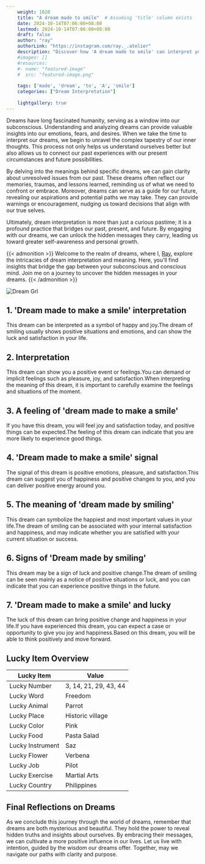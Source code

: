 ```yaml
---
    weight: 1020
    title: "A dream made to smile"  # Assuming 'title' column exists
    date: 2024-10-14T07:06:00+08:00
    lastmod: 2024-10-14T07:06:00+08:00
    draft: false
    author: "ray"
    authorLink: "https://instagram.com/ray._.atelier"
    description: "Discover how 'A dream made to smile' can interpret your future and uncover its significant meanings in your life."
    #images: []
    #resources:
    #- name: "featured-image"
    #  src: "featured-image.png"
    
    tags: ['made', 'dream', 'to', 'A', 'smile']
    categories: ["Dream Interpretation"]
    
    lightgallery: true
---
```

    
Dreams have long fascinated humanity, serving as a window into our subconscious. Understanding and analyzing dreams can provide valuable insights into our emotions, fears, and desires. When we take the time to interpret our dreams, we begin to unravel the complex tapestry of our inner thoughts. This process not only helps us understand ourselves better but also allows us to connect our past experiences with our present circumstances and future possibilities.

By delving into the meanings behind specific dreams, we can gain clarity about unresolved issues from our past. These dreams often reflect our memories, traumas, and lessons learned, reminding us of what we need to confront or embrace. Moreover, dreams can serve as a guide for our future, revealing our aspirations and potential paths we may take. They can provide warnings or encouragement, nudging us toward decisions that align with our true selves.

Ultimately, dream interpretation is more than just a curious pastime; it is a profound practice that bridges our past, present, and future. By engaging with our dreams, we can unlock the hidden messages they carry, leading us toward greater self-awareness and personal growth.

{{< admonition >}}
Welcome to the realm of dreams, where I, [Ray](https://instagram.com/ray._.atelier), explore the intricacies of dream interpretation and meaning. Here, you’ll find insights that bridge the gap between your subconscious and conscious mind. Join me on a journey to uncover the hidden messages in your dreams.
{{< /admonition >}}

![Dream Grl](https://cdn.pixabay.com/photo/2017/11/02/03/35/gothic-2910057_1280.jpg "Dream Grl")

## 1. 'Dream made to make a smile' interpretation
This dream can be interpreted as a symbol of happy and joy.The dream of smiling usually shows positive situations and emotions, and can show the luck and satisfaction in your life.

## 2. Interpretation
This dream can show you a positive event or feelings.You can demand or implicit feelings such as pleasure, joy, and satisfaction.When interpreting the meaning of this dream, it is important to carefully examine the feelings and situations of the moment.

## 3. A feeling of 'dream made to make a smile'
If you have this dream, you will feel joy and satisfaction today, and positive things can be expected.The feeling of this dream can indicate that you are more likely to experience good things.

## 4. 'Dream made to make a smile' signal
The signal of this dream is positive emotions, pleasure, and satisfaction.This dream can suggest you of happiness and positive changes to you, and you can deliver positive energy around you.

## 5. The meaning of 'dream made by smiling'
This dream can symbolize the happiest and most important values in your life.The dream of smiling can be associated with your internal satisfaction and happiness, and may indicate whether you are satisfied with your current situation or success.

## 6. Signs of 'Dream made by smiling'
This dream may be a sign of luck and positive change.The dream of smiling can be seen mainly as a notice of positive situations or luck, and you can indicate that you can experience positive things in the future.

## 7. 'Dream made to make a smile' and lucky
The luck of this dream can bring positive change and happiness in your life.If you have experienced this dream, you can expect a case or opportunity to give you joy and happiness.Based on this dream, you will be able to think positively and move forward.

## Lucky Item Overview
| Lucky Item          | Value              |
|---------------|--------------------|
| Lucky Number        | 3, 14, 21, 29, 43, 44  |
| Lucky Word          | Freedom |
| Lucky Animal        | Parrot |
| Lucky Place         | Historic village     |
| Lucky Color         | Pink     |
| Lucky Food          | Pasta Salad      |
| Lucky Instrument    | Saz |
| Lucky Flower        | Verbena    |
| Lucky Job           | Pilot       |
| Lucky Exercise      | Martial Arts  |
| Lucky Country       | Philippines    |


##  Final Reflections on Dreams

As we conclude this journey through the world of dreams, remember that dreams are both mysterious and beautiful. They hold the power to reveal hidden truths and insights about ourselves. By embracing their messages, we can cultivate a more positive influence in our lives. Let us live with intention, guided by the wisdom our dreams offer. Together, may we navigate our paths with clarity and purpose.
